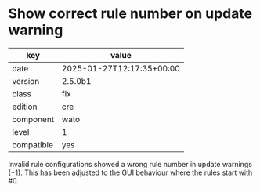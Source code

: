 [//]: # (werk v2)
# Show correct rule number on update warning

key        | value
---------- | ---
date       | 2025-01-27T12:17:35+00:00
version    | 2.5.0b1
class      | fix
edition    | cre
component  | wato
level      | 1
compatible | yes

Invalid rule configurations showed a wrong rule number in update warnings (+1).
This has been adjusted to the GUI behaviour where the rules start with #0.

